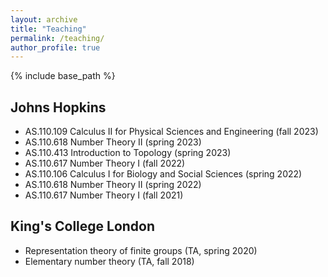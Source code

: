 ```yaml
---
layout: archive
title: "Teaching"
permalink: /teaching/
author_profile: true
---
```


{% include base_path %}
<!-- 
{% for post in site.teaching reversed %}
  {% include archive-single.html %}
{% endfor %}
 -->

## Johns Hopkins

* AS.110.109 Calculus II for Physical Sciences and Engineering (fall 2023)
* AS.110.618 Number Theory II (spring 2023)
* AS.110.413 Introduction to Topology (spring 2023)
* AS.110.617 Number Theory I (fall 2022)
* AS.110.106 Calculus I for Biology and Social Sciences (spring 2022)
* AS.110.618 Number Theory II (spring 2022)
* AS.110.617 Number Theory I (fall 2021)

## King's College London

* Representation theory of finite groups (TA, spring 2020)
* Elementary number theory (TA, fall 2018)
